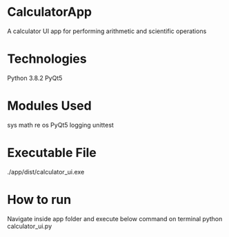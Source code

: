 # CalculatorApp
A calculator UI app for performing arithmetic and scientific operations

# Technologies
Python 3.8.2
PyQt5

# Modules Used
sys
math
re
os
PyQt5
logging
unittest

# Executable File
./app/dist/calculator_ui.exe

# How to run
Navigate inside app folder and execute below command on terminal
python calculator_ui.py
